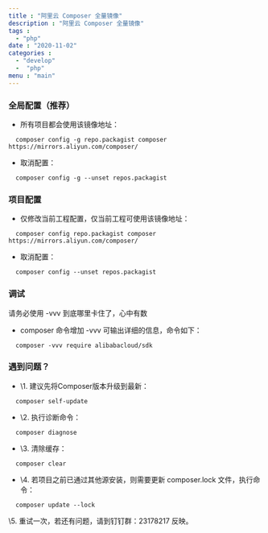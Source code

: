 ```yaml
---
title : "阿里云 Composer 全量镜像"
description : "阿里云 Composer 全量镜像"
tags :
  - "php" 
date : "2020-11-02"
categories : 
  - "develop"
  -  "php"
menu : "main"
---
```



### 全局配置（推荐）

- 所有项目都会使用该镜像地址：
```
  composer config -g repo.packagist composer https://mirrors.aliyun.com/composer/
```
<!--more-->

- 取消配置：
```
  composer config -g --unset repos.packagist
```

### 项目配置

- 仅修改当前工程配置，仅当前工程可使用该镜像地址：
```
  composer config repo.packagist composer https://mirrors.aliyun.com/composer/
```
- 取消配置：
```
  composer config --unset repos.packagist
```
### 调试

请务必使用 -vvv 到底哪里卡住了，心中有数
- composer 命令增加 -vvv 可输出详细的信息，命令如下：
```
  composer -vvv require alibabacloud/sdk
```

### 遇到问题？

- \1. 建议先将Composer版本升级到最新：
```
  composer self-update
```
- \2. 执行诊断命令：
```
  composer diagnose
```
- \3. 清除缓存：
```
  composer clear
```
- \4. 若项目之前已通过其他源安装，则需要更新 composer.lock 文件，执行命令：
```
  composer update --lock
```
\5. 重试一次，若还有问题，请到钉钉群：23178217 反映。